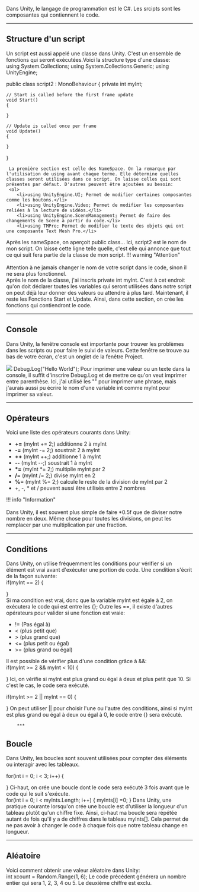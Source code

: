 

Dans Unity, le langage de programmation est le C#. Les srcipts sont les composantes qui contiennent le code.   


***  

## Structure d'un script
Un script est aussi appelé une classe dans Unity. C'est un ensemble de fonctions qui seront exécutées.Voici la structure type d'une classe:    
<highlight lang="csharp">
using System.Collections;
using System.Collections.Generic;
using UnityEngine;

public class script2 : MonoBehaviour
{
    private int myInt; 

    // Start is called before the first frame update
    void Start()
    {
        
    }

    // Update is called once per frame
    void Update()
    {
        
    }
}
</highlight>

     La première section est celle des NameSpace. On la remarque par l'utilisation de using avant chaque terme. Elle détermine quelles classes seront utilisées dans ce script. On laisse celles qui sont présentes par défaut. D'autres peuvent être ajoutées au besoin:   
     <ol>
        <li>using UnityEngine.UI; Permet de modifier certaines composantes comme les boutons.</li>
        <li>using UnityEngine.Video; Permet de modifier les composantes reliées à la lecture de vidéos.</li>
        <li>using UnityEngine.SceneManagement; Permet de faire des changements de Scene à partir du code.</li>
        <li>using TMPro; Permet de modifier le texte des objets qui ont une composante Text Mesh Pro.</li>

</ol>
Après les nameSpace, on aperçoit public class... Ici, script2 est le nom de mon script. On laisse cette ligne telle quelle, c'est elle qui annonce que tout ce qui suit fera partie de la classe de mon script.   
!!! warning "Attention"<br><br>        Attention à ne jamais changer le nom de votre script dans le code, sinon il ne sera plus fonctionnel.<br>
Après le nom de la classe, j'ai inscris private int myInt. C'est à cet endroit qu'on doit déclarer toutes les variables qui seront utilisées dans notre script on peut déjà leur donner des valeurs ou attendre à plus tard.   
Maintenant, il reste les Fonctions Start et Update. Ainsi, dans cette section, on crée les fonctions qui contiendront le code.   

***  

## Console
Dans Unity, la fenêtre console est importante pour trouver les problèmes dans les scripts ou pour faire le suivi de valeurs. Cette fenêtre se trouve au bas de votre écran, c'est un onglet de la fenêtre Project.   

<img src="images/console.jpg">
<highlight lang="csharp">  Debug.Log("Hello World"); </highlight>
Pour imprimer une valeur ou un texte dans la console, il suffit d'inscrire Debug.Log et de mettre ce qu'on veut imprimer entre parenthèse. Ici, j'ai utilisé les "" pour imprimer une phrase, mais j'aurais aussi pu écrire le nom d'une variable int comme myInt pour imprimer sa valeur.   

***  

## Opérateurs
Voici une liste des opérateurs courants dans Unity:   
<ul>
<li><b>+=</b> (myInt += 2;) additionne 2 à myInt</li>
<li><b>-=</b> (myInt -= 2;) soustrait 2 à myInt</li>
<li><b>++</b> (myInt ++;) additionne 1 à myInt</li>
<li><b>--</b> (myInt --;) soustrait 1 à myInt</li>
<li><b>*=</b> (myInt *= 2;) multiplie myInt par 2</li>
<li><b>/=</b> (myInt /= 2;) divise myInt en 2</li>
<li><b>%=</b> (myInt %= 2;) calcule le reste de la division de myInt par 2</li>
<li> +, -, * et / peuvent aussi être utilisés entre 2 nombres</li>
</ul>

!!! info "Information"<br><br>       Dans Unity, il est souvent plus simple de faire *0.5f que de diviser notre nombre en deux. Même chose pour toutes les divisions, on peut les remplacer par une multiplication par une fraction.<br>



***  


## Conditions
Dans Unity, on utilise fréquemment les conditions pour vérifier si un élément est vrai avant d'exécuter une portion de code. Une condition s'écrit de la façon suivante:   
<highlight lang="csharp">
if(myInt == 2)
{

}  
</highlight>
        Si ma condition est vrai, donc que la variable myInt est égale à 2, on exécutera le code qui est entre les {}; 
     Outre les ==, il existe d'autres opérateurs pour valider si une fonction est vraie:   
    <ul><li>!= (Pas égal à)</li>
    <li>< (plus petit que)</li>
    <li> > (plus grand que)</li>
    <li> <= (plus petit ou égal)</li>
    <li> >= (plus grand ou égal)</li>
    </ul>
    Il est possible de vérifier plus d'une condition grâce à &&:   
    <highlight lang="csharp">
if(myInt >= 2 && myInt < 10)
{

}
</highlight>
Ici, on vérifie si myInt est plus grand ou égal à deux et plus petit que 10. Si c'est le cas, le code sera exécuté.   

<highlight lang="csharp">
if(myInt >= 2 || myInt == 0)
{

}
</highlight>
        On peut utiliser || pour choisir l'une ou l'autre des conditions, ainsi si myInt est plus grand ou égal à deux ou égal à 0, le code entre {} sera exécuté.   


        ***  

## Boucle
Dans Unity, les boucles sont souvent utilisées pour compter des éléments ou interagir avec les tableaux.   

<highlight lang="csharp">
for(int i = 0; i < 3; i++)
{

}
</highlight>
Ci-haut, on crée une boucle dont le code sera exécuté 3 fois avant que le code qui le suit s'exécute.   
<highlight lang="csharp">
for(int i = 0; i < myInts.Length; i++)
{
        myInts[i] =0; 
}
</highlight>
Dans Unity, une pratique courante lorsqu'on crée une boucle est d'utiliser la longueur d'un tableau plutôt qu'un chiffre fixe. Ainsi, ci-haut ma boucle sera répétée autant de fois qu'il y a de chiffres dans le tableau myInts[]. Cela permet de ne pas avoir à changer le code à chaque fois que notre tableau change en longueur.   


***  

## Aléatoire
Voici comment obtenir une valeur aléatoire dans Unity:   
<highlight lang="csharp"> int xcount = Random.Range(1, 6); </highlight>
Le code précédent générera un nombre entier qui sera 1, 2, 3, 4 ou 5. Le deuxième chiffre est exclu.   